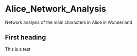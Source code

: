 # Alice_Network_Analysis
Network analysis of the main characters in Alice in Wonderland

## First heading

This is a test